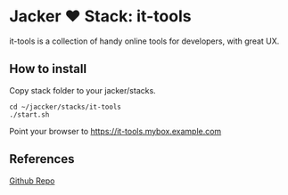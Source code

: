 # Jacker :heart: Stack: it-tools

it-tools is a collection of handy online tools for developers, with great UX.

## How to install

Copy stack folder to your jacker/stacks.

```
cd ~/jaccker/stacks/it-tools
./start.sh
```

Point your browser to https://it-tools.mybox.example.com

## References

[Github Repo](https://github.com/CorentinTh/it-tools)
